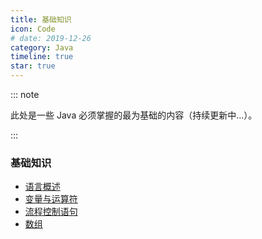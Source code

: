 ```yaml
---
title: 基础知识
icon: Code
# date: 2019-12-26
category: Java
timeline: true
star: true
---
```


::: note

此处是一些 Java 必须掌握的最为基础的内容（持续更新中...）。

:::

<!-- more -->

### 基础知识

- [语言概述](/notes/java/core/overview.md)
- [变量与运算符](/notes/java/core/variable.md)
- [流程控制语句](/notes/java/core/workflows.md)
- [数组](/notes/java/core/array.md)
